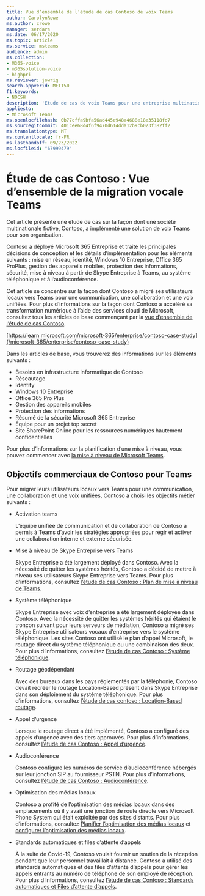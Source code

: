 ```yaml
---
title: Vue d’ensemble de l’étude de cas Contoso de voix Teams
author: CarolynRowe
ms.author: crowe
manager: serdars
ms.date: 06/17/2020
ms.topic: article
ms.service: msteams
audience: admin
ms.collection:
- M365-voice
- m365solution-voice
- highpri
ms.reviewer: jowrig
search.appverid: MET150
f1.keywords:
- NOCSH
description: 'Étude de cas de voix Teams pour une entreprise multinationale : Vue d’ensemble de la migration vocale'
appliesto:
- Microsoft Teams
ms.openlocfilehash: 0b77cffa9bfa56ad445e948a4688e18e35118fd7
ms.sourcegitcommit: 401cee68d4f6f9470d614dda12b9cb023f382ff2
ms.translationtype: MT
ms.contentlocale: fr-FR
ms.lasthandoff: 09/23/2022
ms.locfileid: "67999479"
---
```

# <a name="contoso-case-study-teams-voice-migration-overview"></a>Étude de cas Contoso : Vue d’ensemble de la migration vocale Teams

Cet article présente une étude de cas sur la façon dont une société multinationale fictive, Contoso, a implémenté une solution de voix Teams pour son organisation.

Contoso a déployé Microsoft 365 Entreprise et traité les principales décisions de conception et les détails d’implémentation pour les éléments suivants : mise en réseau, identité, Windows 10 Entreprise, Office 365 ProPlus, gestion des appareils mobiles, protection des informations, sécurité, mise à niveau à partir de Skype Entreprise à Teams, au système téléphonique et à l’audioconférence.  

Cet article se concentre sur la façon dont Contoso a migré ses utilisateurs locaux vers Teams pour une communication, une collaboration et une voix unifiées. Pour plus d’informations sur la façon dont Contoso a accéléré sa transformation numérique à l’aide des services cloud de Microsoft, consultez tous les articles de base commençant par la [vue d’ensemble de l’étude de cas Contoso](/microsoft-365/enterprise/contoso-case-study).

[https://learn.microsoft.com/microsoft-365/enterprise/contoso-case-study](/microsoft-365/enterprise/contoso-case-study) 

Dans les articles de base, vous trouverez des informations sur les éléments suivants :  

- Besoins en infrastructure informatique de Contoso
- Réseautage
- Identity 
- Windows 10 Entreprise
- Office 365 Pro Plus
- Gestion des appareils mobiles
- Protection des informations
- Résumé de la sécurité Microsoft 365 Entreprise
- Équipe pour un projet top secret
- Site SharePoint Online pour les ressources numériques hautement confidentielles

Pour plus d’informations sur la planification d’une mise à niveau, vous pouvez commencer avec [la mise à niveau de Microsoft Teams](upgrade-start-here.md).

## <a name="contoso-business-goals-for-teams"></a>Objectifs commerciaux de Contoso pour Teams

Pour migrer leurs utilisateurs locaux vers Teams pour une communication, une collaboration et une voix unifiées, Contoso a choisi les objectifs métier suivants :

- Activation teams 

  L’équipe unifiée de communication et de collaboration de Contoso a permis à Teams d’avoir les stratégies appropriées pour régir et activer une collaboration interne et externe sécurisée. 

- Mise à niveau de Skype Entreprise vers Teams 

  Skype Entreprise a été largement déployé dans Contoso. Avec la nécessité de quitter les systèmes hérités, Contoso a décidé de mettre à niveau ses utilisateurs Skype Entreprise vers Teams. Pour plus d’informations, consultez [l’étude de cas Contoso : Plan de mise à niveau de Teams](voice-case-study-migration-plan.md).

- Système téléphonique  

  Skype Entreprise avec voix d’entreprise a été largement déployée dans Contoso. Avec la nécessité de quitter les systèmes hérités qui étaient le tronçon suivant pour leurs serveurs de médiation, Contoso a migré ses Skype Entreprise utilisateurs vocaux d’entreprise vers le système téléphonique. Les sites Contoso ont utilisé le plan d’appel Microsoft, le routage direct du système téléphonique ou une combinaison des deux. Pour plus d’informations, consultez [l’étude de cas Contoso : Système téléphonique](voice-case-study-phone-system.md).

- Routage géodépendant 

  Avec des bureaux dans les pays réglementés par la téléphonie, Contoso devait recréer le routage Location-Based présent dans Skype Entreprise dans son déploiement du système téléphonique. Pour plus d’informations, consultez [l’étude de cas contoso : Location-Based routage](voice-case-study-location-based-routing.md).

- Appel d’urgence 

  Lorsque le routage direct a été implémenté, Contoso a configuré des appels d’urgence avec des tiers approuvés. Pour plus d’informations, consultez [l’étude de cas Contoso : Appel d’urgence](voice-case-study-emergency-calling.md).

- Audioconférence 

  Contoso configure les numéros de service d’audioconférence hébergés sur leur jonction SIP au fournisseur PSTN. Pour plus d’informations, consultez [l’étude de cas Contoso : Audioconférence](voice-case-study-audio-conferencing.md). 

- Optimisation des médias locaux 

  Contoso a profité de l’optimisation des médias locaux dans des emplacements où il y avait une jonction de route directe vers Microsoft Phone System qui était exploitée par des sites distants. Pour plus d’informations, consultez [Planifier l’optimisation des médias locaux](direct-routing-media-optimization.md) et [configurer l’optimisation des médias locaux](direct-routing-media-optimization-configure.md).

- Standards automatiques et files d’attente d’appels

  À la suite de Covid-19, Contoso voulait fournir un soutien de la réception pendant que leur personnel travaillait à distance. Contoso a utilisé des standards automatiques et des files d’attente d’appels pour gérer les appels entrants au numéro de téléphone de son employé de réception. Pour plus d’informations, consultez [l’étude de cas Contoso : Standards automatiques et Files d’attente d’appels](voice-case-study-call-queues.md).
